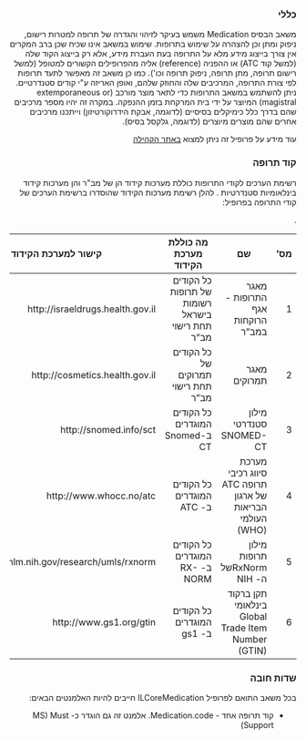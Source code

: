 <div dir="rtl" markdown="1">

### כללי
משאב הבסיס Medication משמש בעיקר לזיהוי והגדרה של תרופה למטרות רישום, ניפוק ומתן וכן להצהרה על שימוש בתרופות. שימוש במשאב אינו שכיח שכן ברב המקרים אין צורך בייצוג מידע מלא על התרופה בעת העברת מידע, אלא רק בייצוג הקוד שלה (למשל קוד ATC) או ההפניה (reference) אליה מהפרופילים הקשורים למטופל (למשל רישום תרופה, מתן תרופה, ניפוק תרופה וכו'). כמו כן משאב זה מאפשר לתעד תרופות לפי צורת התרופה, המרכיבים שלה והחוזק שלהם, ואופן האריזה ע"י קודים סטנדרטיים. 
ניתן להשתמש במשאב התרופות כדי לתאר מוצר מורכב (extemporaneous or magistral) המיוצר על ידי בית המרקחת בזמן ההנפקה. במקרה זה יהיו מספר מרכיבים שהם בדרך כלל כימיקלים בסיסיים (לדוגמה, אבקת הידרוקורטיזון) וייתכנו מרכיבים אחרים שהם מוצרים מיוצרים (לדוגמה, גלקסל בסיס).

עוד מידע על פרופיל זה ניתן למצוא 
[ באתר הקהילה](https://www.fhir-il-community.org/projects/il-core-medication-profile)


### קוד תרופה
 רשימת הערכים לקודי התרופות כוללת מערכות קידוד הן של מב"ר והן מערכות קידוד בינלאומיות סטנדרטיות .  להלן רשימת מערכות הקידוד שהוסדרו ברשימת הערכים של קודי התרופה בפרופיל:

<table>
    <thead>
      <tr>
        <th ><strong>מס’</strong></th>
        <th><strong>שם</strong></th>
        <th><strong>מה כוללת מערכת הקידוד</strong></tsh>
        <th><strong>קישור למערכת הקידוד</strong></th>
        <th><strong>סוג</strong></th>
      </tr>
    </thead>
    <tbody>
      <tr>
        <td>1</td>
        <td>מאגר התרופות - אגף הרוקחות במב”ר</td>  
        <td>כל הקודים של תרופות רשומות בישראל תחת רישוי מב”ר</td>   
        <td>http://israeldrugs.health.gov.il</td>
        <td>מב”ר</td>      
     </tr>
      <tr>
        <td>2</td>
        <td>מאגר תמרוקים</td>
        <td>כל הקודים של תמרוקים תחת רישוי מב”ר</td>
        <td>http://cosmetics.health.gov.il</td>
        <td>מב”ר</td>
      </tr>
      <tr>
      <td>3</td>
        <td>מילון סטנדרטי SNOMED-CT</td> 
        <td>כל הקודים המוגדרים בSnomed-CT</td>     
        <td>http://snomed.info/sct</td>
        <td>בינלאומי</td>
      </tr>
      <tr>  
       <td>4</td>.
       <td>מערכת סיווג רכיבי תרופה ATC של ארגון הבריאות העולמי (WHO)</td>       
       <td>כל הקודים המוגדרים ב- ATC</td>
       <td>http://www.whocc.no/atc</td>
       <td>בינלאומי</td>
      </tr>
      <tr> 
       <td>5</td>
       <td>מילון תרופות RxNormשל ה- NIH</td>
       <td>כל הקודים המוגדרים ב- RX-NORM</td>
       <td>http://www.nlm.nih.gov/research/umls/rxnorm</td>
       <td>בינלאומי</td>
      </tr>
      <tr>
        <td>6</td>
        <td>תקן ברקוד בינלאומי Global Trade Item Number (GTIN)</td>
        <td>כל הקודים המוגדרים ב- gs1</td>
        <td>http://www.gs1.org/gtin</td>
        <td>בינלאומי</td>
      </tr>
    </tbody>
  </table>

### שדות חובה

בכל משאב התואם לפרופיל ILCoreMedication חייבים להיות האלמנטים הבאים:
-	קוד תרופה אחד - Medication.code. אלמנט זה גם הוגדר כ- MS) Must Support)

</div>